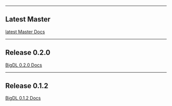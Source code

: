 
---
## **Latest Master**

[latest Master Docs](https://bigdl-project.github.io/master)

---
## **Release 0.2.0**
[BigDL 0.2.0 Docs](https://bigdl-project.github.io/0.2.0)

---
## **Release 0.1.2**
[BigDL 0.1.2 Docs](https://bigdl-project.github.io/0.1.2)
 
